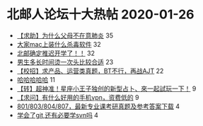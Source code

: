 # 北邮人论坛十大热帖 2020-01-26

- [【求助】为什么父母不在意肺炎](https://bbs.byr.cn/article/Feeling/3137635) 35
- [大家mac上装什么杀毒软件](https://bbs.byr.cn/article/Security/44513) 32
- [北邮确定推迟开学了！！](https://bbs.byr.cn/article/Talking/6180732) 32
- [男生多长时间烫一次头比较合适](https://bbs.byr.cn/article/Beauty/330465) 23
- [【校招】求产品、运营类真题，BT不行，再战AJT](https://bbs.byr.cn/article/Job/2025562) 22
- [哈哈哈哈哈](https://bbs.byr.cn/article/Picture/3254558) 11
- [【转】超神准！星座小王子独创的新型占卜、來一起試玩一下！](https://bbs.byr.cn/article/Constellations/326533) 9
- [【求问】有什么好用的手机vpn，资费低的](https://bbs.byr.cn/article/Paper/36672) 9
- [801/803/804/807，最新专业课考研真题及参考答案下载](https://bbs.byr.cn/article/AimGraduate/1165655) 4
- [学会了git,还有必要学svn吗](https://bbs.byr.cn/article/SoftDesign/48817) 4


